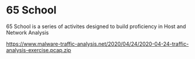 # 65 School

65 School is a series of activites designed to build proficiency in Host and Network Analysis


https://www.malware-traffic-analysis.net/2020/04/24/2020-04-24-traffic-analysis-exercise.pcap.zip
